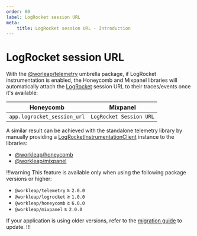 ```yaml
---
order: 80
label: LogRocket session URL
meta:
    title: LogRocket session URL - Introduction
---
```


# LogRocket session URL

With the [@worleap/telemetry](https://www.npmjs.com/package/@workleap/telemetry) umbrella package, if LogRocket instrumentation is enabled, the Honeycomb and Mixpanel libraries will automatically attach the [LogRocket](https://logrocket.com/) session URL to their traces/events once it's available:

| Honeycomb | Mixpanel |
| --- | --- |
| `app.logrocket_session_url` | `LogRocket Session URL` |

A similar result can be achieved with the standalone telemetry library by manually providing a [LogRocketInstrumentationClient]() instance to the libraries:

- [@workleap/honeycomb](../honeycomb/reference/registerHoneycombInstrumentation.md#logrocketinstrumentationclient)
- [@workleap/mixpanel](../mixpanel/reference/initializeMixpanel.md#integrate-with-logrocket)

!!!warning
This feature is available only when using the following package versions or higher:

- `@workleap/telemetry` ≥ `2.0.0`
- `@workleap/logrocket` ≥ `1.0.0`
- `@workleap/honeycomb` ≥ `6.0.0`
- `@workleap/mixpanel` ≥ `2.0.0`

If your application is using older versions, refer to the [migration guide](./migrate.md) to update.
!!!
